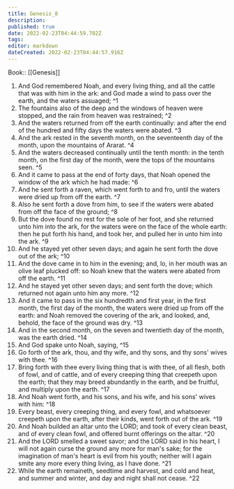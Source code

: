 ```yaml
---
title: Genesis_8
description: 
published: true
date: 2022-02-23T04:44:59.702Z
tags: 
editor: markdown
dateCreated: 2022-02-23T04:44:57.916Z
---
```


 Book:: [[Genesis]]
 1. And God remembered Noah, and every living thing, and all the cattle that was with him in the ark: and God made a wind to pass over the earth, and the waters assuaged; ^1
 2. The fountains also of the deep and the windows of heaven were stopped, and the rain from heaven was restrained; ^2
 3. And the waters returned from off the earth continually: and after the end of the hundred and fifty days the waters were abated. ^3
 4. And the ark rested in the seventh month, on the seventeenth day of the month, upon the mountains of Ararat. ^4
 5. And the waters decreased continually until the tenth month: in the tenth month, on the first day of the month, were the tops of the mountains seen. ^5
 6. And it came to pass at the end of forty days, that Noah opened the window of the ark which he had made: ^6
 7. And he sent forth a raven, which went forth to and fro, until the waters were dried up from off the earth. ^7
 8. Also he sent forth a dove from him, to see if the waters were abated from off the face of the ground; ^8
 9. But the dove found no rest for the sole of her foot, and she returned unto him into the ark, for the waters were on the face of the whole earth: then he put forth his hand, and took her, and pulled her in unto him into the ark. ^9
 10. And he stayed yet other seven days; and again he sent forth the dove out of the ark; ^10
 11. And the dove came in to him in the evening; and, lo, in her mouth was an olive leaf plucked off: so Noah knew that the waters were abated from off the earth. ^11
 12. And he stayed yet other seven days; and sent forth the dove; which returned not again unto him any more. ^12
 13. And it came to pass in the six hundredth and first year, in the first month, the first day of the month, the waters were dried up from off the earth: and Noah removed the covering of the ark, and looked, and, behold, the face of the ground was dry. ^13
 14. And in the second month, on the seven and twentieth day of the month, was the earth dried. ^14
 15. And God spake unto Noah, saying, ^15
 16. Go forth of the ark, thou, and thy wife, and thy sons, and thy sons' wives with thee. ^16
 17. Bring forth with thee every living thing that is with thee, of all flesh, both of fowl, and of cattle, and of every creeping thing that creepeth upon the earth; that they may breed abundantly in the earth, and be fruitful, and multiply upon the earth. ^17
 18. And Noah went forth, and his sons, and his wife, and his sons' wives with him: ^18
 19. Every beast, every creeping thing, and every fowl, and whatsoever creepeth upon the earth, after their kinds, went forth out of the ark. ^19
 20. And Noah builded an altar unto the LORD; and took of every clean beast, and of every clean fowl, and offered burnt offerings on the altar. ^20
 21. And the LORD smelled a sweet savor; and the LORD said in his heart, I will not again curse the ground any more for man's sake; for the imagination of man's heart is evil from his youth; neither will I again smite any more every thing living, as I have done. ^21
 22. While the earth remaineth, seedtime and harvest, and cold and heat, and summer and winter, and day and night shall not cease. ^22
